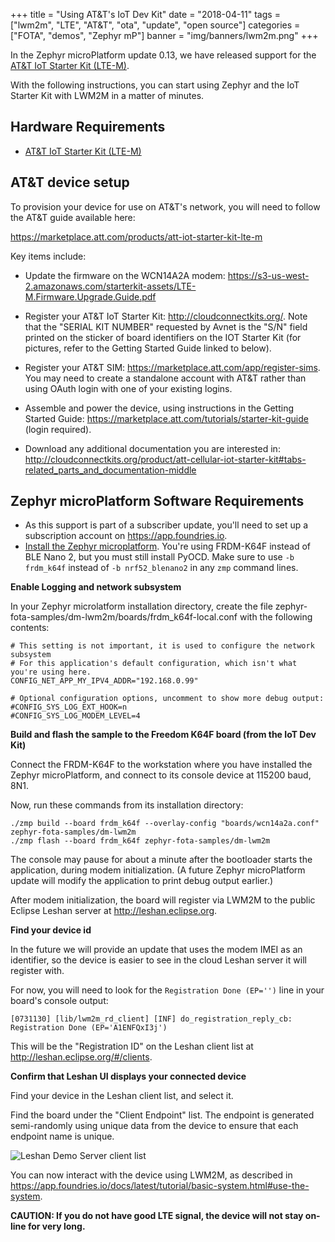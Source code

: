 +++
title = "Using AT&T's IoT Dev Kit"
date = "2018-04-11"
tags = ["lwm2m", "LTE", "AT&T", "ota", "update", "open source"]
categories = ["FOTA", "demos", "Zephyr mP"]
banner = "img/banners/lwm2m.png"
+++

In the Zephyr microPlatform update 0.13, we have released support for the
[AT&T IoT Starter Kit (LTE-M)](https://marketplace.att.com/products/att-iot-starter-kit-lte-m).

With the following instructions, you can start using Zephyr and the IoT Starter Kit with LWM2M in a matter of minutes.
<!--more-->

## Hardware Requirements

* [AT&T IoT Starter Kit (LTE-M)](https://marketplace.att.com/products/att-iot-starter-kit-lte-m)

## AT&T device setup

To provision your device for use on AT&T's network, you will need to follow the AT&T guide available here:

https://marketplace.att.com/products/att-iot-starter-kit-lte-m

Key items include:

* Update the firmware on the WCN14A2A modem: https://s3-us-west-2.amazonaws.com/starterkit-assets/LTE-M.Firmware.Upgrade.Guide.pdf

* Register your AT&T IoT Starter Kit:
  http://cloudconnectkits.org/. Note that the "SERIAL KIT NUMBER"
  requested by Avnet is the "S/N" field printed on the sticker of
  board identifiers on the IOT Starter Kit (for pictures, refer to the
  Getting Started Guide linked to below).

* Register your AT&T SIM: https://marketplace.att.com/app/register-sims. You may need to create a standalone account with AT&T rather than using OAuth login with one of your existing logins.

* Assemble and power the device, using instructions in the Getting Started Guide: https://marketplace.att.com/tutorials/starter-kit-guide (login required).

* Download any additional documentation you are interested in: http://cloudconnectkits.org/product/att-cellular-iot-starter-kit#tabs-related_parts_and_documentation-middle

## Zephyr microPlatform Software Requirements

* As this support is part of a subscriber update, you'll need to set up a subscription account on https://app.foundries.io.
* [Install the Zephyr microplatform](https://app.foundries.io/docs/latest/tutorial/installation-zephyr.html). You're using FRDM-K64F instead of BLE Nano 2, but you must still install PyOCD. Make sure to use `-b frdm_k64f` instead of `-b nrf52_blenano2` in any `zmp` command lines.

__Enable Logging and network subsystem__

In your Zephyr microlatform installation directory, create the file zephyr-fota-samples/dm-lwm2m/boards/frdm_k64f-local.conf with the following contents:

```
# This setting is not important, it is used to configure the network subsystem
# For this application's default configuration, which isn't what you're using here.
CONFIG_NET_APP_MY_IPV4_ADDR="192.168.0.99"

# Optional configuration options, uncomment to show more debug output:
#CONFIG_SYS_LOG_EXT_HOOK=n
#CONFIG_SYS_LOG_MODEM_LEVEL=4
```

__Build and flash the sample to the Freedom K64F board (from the IoT Dev Kit)__

Connect the FRDM-K64F to the workstation where you have installed the
Zephyr microPlatform, and connect to its console device at 115200 baud, 8N1.

Now, run these commands from its installation directory:

```
./zmp build --board frdm_k64f --overlay-config "boards/wcn14a2a.conf" zephyr-fota-samples/dm-lwm2m
./zmp flash --board frdm_k64f zephyr-fota-samples/dm-lwm2m
```

The console may pause for about a minute after the bootloader starts
the application, during modem initialization. (A future Zephyr
microPlatform update will modify the application to print debug output
earlier.)

After modem initialization, the board will register via LWM2M to the
public Eclipse Leshan server at http://leshan.eclipse.org.

__Find your device id__

In the future we will provide an update that uses the modem IMEI as an
identifier, so the device is easier to see in the cloud Leshan server
it will register with.

For now, you will need to look for the `Registration Done (EP='')`
line in your board's console output:

```
[0731130] [lib/lwm2m_rd_client] [INF] do_registration_reply_cb: Registration Done (EP='A1ENFQxI3j')
```

This will be the "Registration ID" on the Leshan client list at
http://leshan.eclipse.org/#/clients.

__Confirm that Leshan UI displays your connected device__

Find your device in the Leshan client list, and select it.

Find the board under the "Client Endpoint" list.  The endpoint is
generated semi-randomly using unique data from the device to ensure
that each endpoint name is unique.

![Leshan Demo Server client list](../../../../../img/blog/leshan-client-list.png)

You can now interact with the device using LWM2M, as described in https://app.foundries.io/docs/latest/tutorial/basic-system.html#use-the-system.

**CAUTION: If you do not have good LTE signal, the device will not stay on-line for very long.**
